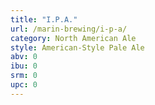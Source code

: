 ```yaml
---
title: "I.P.A."
url: /marin-brewing/i-p-a/
category: North American Ale
style: American-Style Pale Ale
abv: 0
ibu: 0
srm: 0
upc: 0
---
```


